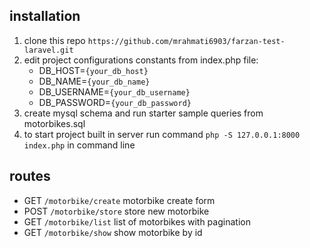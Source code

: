 ## installation
1) clone this repo `https://github.com/mrahmati6903/farzan-test-laravel.git`
2) edit project configurations constants from index.php file:
    - DB_HOST=`{your_db_host}`
    - DB_NAME=`{your_db_name}`
    - DB_USERNAME=`{your_db_username}`
    - DB_PASSWORD=`{your_db_password}`
3) create mysql schema and run starter sample queries from motorbikes.sql
4) to start project built in server run command `php -S 127.0.0.1:8000 index.php` in command line

## routes
- GET `/motorbike/create` motorbike create form
- POST `/motorbike/store` store new motorbike 
- GET `/motorbike/list` list of motorbikes with pagination
- GET `/motorbike/show` show motorbike by id